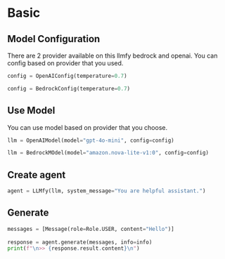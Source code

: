 # Basic
## Model Configuration
There are 2 provider available on this llmfy bedrock and openai. You can config based on provider that you used.

```python
config = OpenAIConfig(temperature=0.7)
```

```python
config = BedrockConfig(temperature=0.7)
```

## Use Model
You can use model based on provider that you choose.

```python
llm = OpenAIModel(model="gpt-4o-mini", config=config)
```

```python
llm = BedrockMOdel(model="amazon.nova-lite-v1:0", config=config)
```

## Create agent

```python
agent = LLMfy(llm, system_message="You are helpful assistant.")
```

## Generate

```python
messages = [Message(role=Role.USER, content="Hello")]
       
response = agent.generate(messages, info=info)
print(f"\n>> {response.result.content}\n")       
```